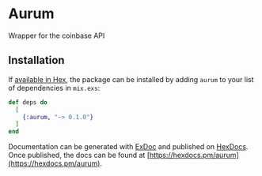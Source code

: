 # Aurum

Wrapper for the coinbase API

## Installation

If [available in Hex](https://hex.pm/docs/publish), the package can be installed
by adding `aurum` to your list of dependencies in `mix.exs`:

```elixir
def deps do
  [
    {:aurum, "~> 0.1.0"}
  ]
end
```

Documentation can be generated with [ExDoc](https://github.com/elixir-lang/ex_doc)
and published on [HexDocs](https://hexdocs.pm). Once published, the docs can
be found at [https://hexdocs.pm/aurum](https://hexdocs.pm/aurum).

